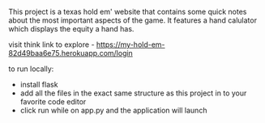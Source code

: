 
This project is a texas hold em' website that contains some quick notes about the most important aspects of the game. 
It features a hand calulator which displays the equity a hand has.  

visit think link to explore - https://my-hold-em-82d49baa6e75.herokuapp.com/login

to run locally:  
- install flask
- add all the files in the exact same structure as this project in to your favorite code editor 
- click run while on app.py and the application will launch 
